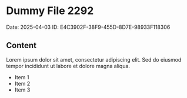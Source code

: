 # Dummy File 2292

Date: 2025-04-03
ID: E4C3902F-38F9-455D-8D7E-98933F118306

## Content

Lorem ipsum dolor sit amet, consectetur adipiscing elit.
Sed do eiusmod tempor incididunt ut labore et dolore magna aliqua.

* Item 1
* Item 2
* Item 3
